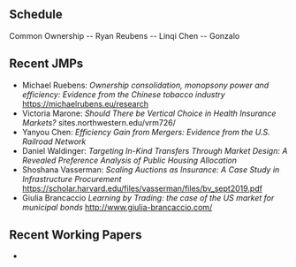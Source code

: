 ## Schedule

Common Ownership -- Ryan
Reubens -- Linqi
Chen -- Gonzalo



## Recent JMPs

- Michael Ruebens: *Ownership consolidation, monopsony power and efficiency: Evidence from the Chinese tobacco industry* https://michaelrubens.eu/research
- Victoria Marone: *Should There be Vertical Choice in Health Insurance Markets?*  sites.northwestern.edu/vrm726/
- Yanyou Chen: *Efficiency Gain from Mergers: Evidence from the U.S. Railroad Network*
- Daniel Waldinger: *Targeting In-Kind Transfers Through Market Design: A Revealed Preference Analysis of Public Housing Allocation*
- Shoshana Vasserman: *Scaling Auctions as Insurance: A Case Study in Infrastructure Procurement* https://scholar.harvard.edu/files/vasserman/files/bv_sept2019.pdf
- Giulia Brancaccio *Learning by Trading: the case of the US market for municipal bonds* http://www.giulia-brancaccio.com/

## Recent Working Papers
- 
